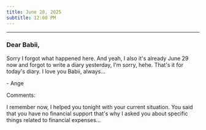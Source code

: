 ```yaml
---
title: June 28, 2025
subtitle: 12:00 PM
---
```

---

### Dear Babii,

Sorry I forgot what happened here. And yeah, I also it's already June 29 now and forgot to write a diary yesterday, I'm sorry, hehe. That's it for today's diary. I love you Babii, always...

\- Ange

Comments:

I remember now, I helped you tonight with your current situation. You said that you have no financial support that's why I asked you about specific things related to financial expenses...
